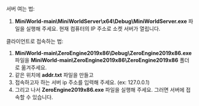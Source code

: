서버 여는 법:
1) **MiniWorld-main\MiniWorldServer\x64\Debug\MiniWorldServer.exe** 파일을 실행해 주세요.
현재 컴퓨터의 IP 주소로 소켓 서버가 열립니다.

클라이언트로 접속하는 법:
1) **MiniWorld-main\ZeroEngine2019x86\Debug\ZeroEngine2019x86.exe** 파일을
**MiniWorld-main\ZeroEngine2019x86\ZeroEngine2019x86** 폴더로 옮겨주세요.
2) 같은 위치에 **addr.txt** 파일을 만들고
3) 접속하고자 하는 서버 ip 주소를 입력해 주세요. (ex: 127.0.0.1)
4) 그리고 나서 **ZeroEngine2019x86.exe** 파일을 실행해 주세요.
그러면 서버에 접속할 수 있습니다.
